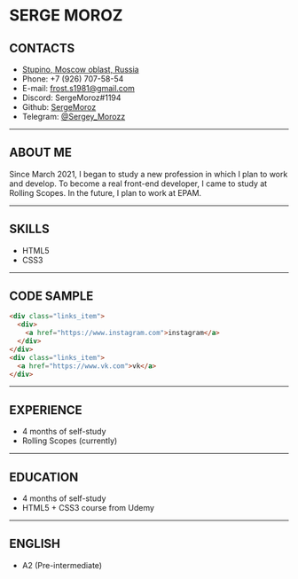 SERGE MOROZ
=======

CONTACTS
---
- [Stupino, Moscow oblast, Russia](http://goo.gl/maps/4coou1a4zBdxiAbC6)
- Phone: +7 (926) 707-58-54
- E-mail: frost.s1981@gmail.com
- Discord: SergeMoroz#1194
- Github: [SergeMoroz](http://github.com/SergeMoroz)
- Telegram: [@Sergey_Morozz](http://t-do.ru/Sergey_Morozz)

---

ABOUT ME
----
Since March 2021, I began to study a new profession in which I plan to work and develop. To become a real front-end developer, I came to study at Rolling Scopes.
In the future, I plan to work at EPAM.

---

SKILLS
----
- HTML5
- CSS3

---

CODE SAMPLE
-----

```html
<div class="links_item">
  <div>
    <a href="https://www.instagram.com">instagram</a>
  </div>
</div>
<div class="links_item">
  <a href="https://www.vk.com">vk</a>
</div>
```

---

EXPERIENCE
----
- 4 months of self-study
- Rolling Scopes (currently)

---

EDUCATION
------
- 4 months of self-study
- HTML5 + CSS3 course from Udemy

---

ENGLISH
-----
- A2 (Pre-intermediate)
